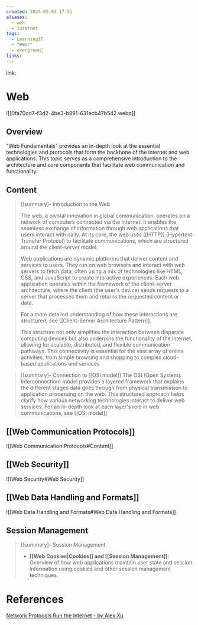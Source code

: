 ```yaml
---
created: 2024-05-03 17:51
aliases:
  - web
  - Internet
tags:
  - LearningIT
  - "#moc"
  - evergreen🌳
links:
---
```


link:

# Web

![[0fa70cd7-f3d2-4be3-b891-631ecb47b542.webp]]

## Overview

"Web Fundamentals" provides an in-depth look at the essential technologies and protocols that form the backbone of the internet and web applications. This topic serves as a comprehensive introduction to the architecture and core components that facilitate web communication and functionality.

## Content


> [!summary]- Introduction to the Web
> 
> The web, a pivotal innovation in global communication, operates on a network of computers connected via the internet. It enables the seamless exchange of information through web applications that users interact with daily. At its core, the web uses [[HTTP]] (Hypertext Transfer Protocol) to facilitate communications, which are structured around the client-server model.
> 
> Web applications are dynamic platforms that deliver content and services to users. They run on web browsers and interact with web servers to fetch data, often using a mix of technologies like HTML, CSS, and JavaScript to create interactive experiences. Each web application operates within the framework of the client-server architecture, where the client (the user's device) sends requests to a server that processes them and returns the requested content or data.
> 
> For a more detailed understanding of how these interactions are structured, see [[Client-Server Architecture Pattern]].
> 
> This structure not only simplifies the interaction between disparate computing devices but also underpins the functionality of the internet, allowing for scalable, distributed, and flexible communication pathways. This connectivity is essential for the vast array of online activities, from simple browsing and shopping to complex cloud-based applications and services


> [!summary]- Connection to [[OSI model]]
> The OSI (Open Systems Interconnection) model provides a layered framework that explains the different stages data goes through from physical transmission to application processing on the web. This structured approach helps clarify how various networking technologies interact to deliver web services. For an in-depth look at each layer's role in web communications, see [[OSI model]].


## [[Web Communication Protocols]]

![[Web Communication Protocols#Content]]

## [[Web Security]]

![[Web Security#Web Security]]



## [[Web Data Handling and Formats]]

![[Web Data Handling and Formats#Web Data Handling and Formats]]


## Session Management
> [!summary]- Session Management
> - **[[Web Cookies|Cookies]] and [[Session Management]]**: Overview of how web applications maintain user state and session information using cookies and other session management techniques.

# References

[Network Protocols Run the Internet - by Alex Xu](https://blog.bytebytego.com/p/network-protocols-run-the-internet?utm_source=profile&utm_medium=reader2)
